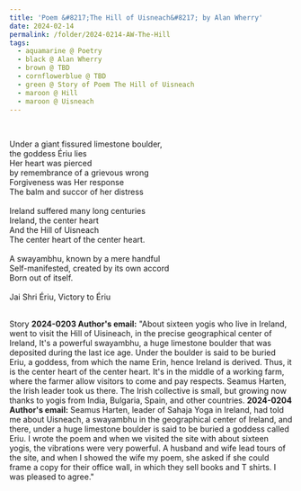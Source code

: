 ```yaml
---
title: 'Poem &#8217;The Hill of Uisneach&#8217; by Alan Wherry'
date: 2024-02-14
permalink: /folder/2024-0214-AW-The-Hill
tags:
  - aquamarine @ Poetry
  - black @ Alan Wherry
  - brown @ TBD
  - cornflowerblue @ TBD
  - green @ Story of Poem The Hill of Uisneach
  - maroon @ Hill
  - maroon @ Uisneach
---
```


<br>

<p>
Under a giant fissured limestone boulder,<br>
the goddess Ériu lies<br>
Her heart was pierced<br>
by remembrance of a grievous wrong<br>
Forgiveness was Her response<br>
The balm and succor of her distress<br>
<br>
Ireland suffered many long centuries<br>
Ireland, the center heart<br>
And the Hill of Uisneach<br>
The center heart of the center heart.<br>
<br>
A swayambhu, known by a mere handful<br>
Self-manifested, created by its own accord<br>
Born out of itself.<br>
<br>
Jai Shri Ériu, Victory to Ériu<br>
</p>


<br>

<wave-list>
<list-title color="DarkSeaGreen" width="40">Story</list-title>
  <list-item color="BlanchedAlmond"  width="280"><b>2024-0203 Author's email:</b> "About sixteen yogis who live in Ireland, went to visit the Hill of Uisineach, in the precise geographical center of Ireland, It's a powerful swayambhu, a huge limestone boulder that was deposited during the last ice age. Under the boulder is said to be buried Eriu, a goddess, from which the name Erin, hence Ireland is derived. Thus, it is the center heart of the center heart. It's in the middle of a working farm, where the farmer allow visitors to come and pay respects. Seamus Harten, the Irish leader took us there. The Irish collective is small, but growing now thanks to yogis from India, Bulgaria, Spain, and other countries.</list-item>
  <list-item color="Lavender"  width="280"><b>2024-0204 Author's email:</b> Seamus Harten, leader of Sahaja Yoga in Ireland, had told me about Uisneach, a swayambhu in the geographical center of Ireland, and there, under a huge limestone boulder is said to be buried a goddess called Eriu. I wrote the poem and when we visited the site with about sixteen yogis, the vibrations were very powerful. A husband and wife lead tours of the site, and when I showed the wife my poem, she asked if she could frame a copy for their office wall, in which they sell books and T shirts. I was pleased to agree."</list-item>
</wave-list>